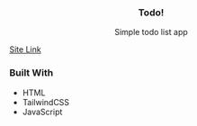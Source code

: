 <h3 align="center">Todo!</h3>

  <p align="center">
    Simple todo list app
    <br />
  </p>
</div>

<a href="https://yusuf-4hmed.github.io/todo/" target="_blank">Site Link</a>

### Built With

* HTML
* TailwindCSS
* JavaScript

